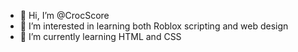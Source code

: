 - 👋 Hi, I’m @CrocScore
- 👀 I’m interested in learning both Roblox scripting and web design
- 🌱 I’m currently learning HTML and CSS

<!---
CrocScore/CrocScore is a ✨ special ✨ repository because its `README.md` (this file) appears on your GitHub profile.
You can click the Preview link to take a look at your changes.
--->
